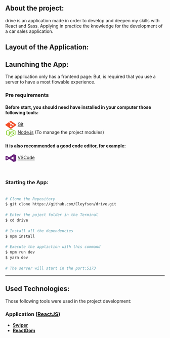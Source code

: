 ## About the project:

drive is an application made in order to develop and deepen my skills with React and Sass. Applying in practice the knowledge for the development of a car sales application.

## Layout of the Application:

## Launching the App:

The application only has a frontend page:
But, is required that you use a server to have a most flowable experience.

### Pre requirements

#### Before start, you should need have installed in your computer those following tools:

<img align="center" alt="GIT" height="25" width="35" src="https://raw.githubusercontent.com/devicons/devicon/master/icons/git/git-original.svg" style="max-width:100%;"> [Git](https://git-scm.com)</img>
</br>
<img align="center" alt="NodeJS" height="25" width="35" src="https://raw.githubusercontent.com/devicons/devicon/master/icons/nodejs/nodejs-original.svg" style="max-width:100%;"> [Node.js](https://nodejs.org/en/) (To manage the project modules)</img>

#### It is also recommended a good code editor, for example:

<img align="center" alt="VisualStudioCode" height="25" width="35" src="https://raw.githubusercontent.com/devicons/devicon/master/icons/visualstudio/visualstudio-plain.svg" style="max-width:100%;"> [VSCode](https://code.visualstudio.com/)</img>

</br>

### Starting the App:

```bash

# Clone the Repository
$ git clone https://github.com/Cleyfson/drive.git

# Enter the poject folder in the Terminal
$ cd drive

# Install all the dependencies
$ npm install

# Execute the appliction with this command
$ npm run dev
$ yarn dev

# The server will start in the port:5173

```

---

## Used Technologies:

Those following tools were used in the project development:

### **Application** ([ReactJS](https://reactjs.org/))

- **[Swiper](https://swiperjs.com/)**
- **[ReactDom](https://reactjs.org/docs/react-dom.html)**

</br>
